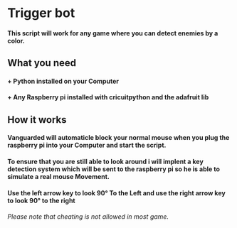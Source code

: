 # Trigger bot

#### This script will work for any game where you can detect enemies by a color.

## What you need
#### + Python installed on your Computer
#### + Any Raspberry pi installed with cricuitpython and the adafruit lib


## How it works
#### Vanguarded will automaticle block your normal mouse when you plug the raspberry pi into your Computer and start the script. 
#### To ensure that you are still able to look around i will implent a key detection system which will be sent to the raspberry pi so he is able to simulate a real mouse Movement.

#### Use the left arrow key to look 90° To the Left and use the right arrow key to look 90° to the right

###### Please note that cheating is not allowed in most game. 

